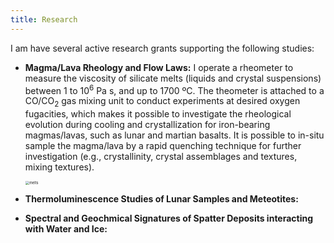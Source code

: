 ```yaml
---
title: Research
---
```


I am have several active research grants supporting the following studies:

* **Magma/Lava Rheology and Flow Laws:** I operate a rheometer to measure the viscosity of silicate melts (liquids and crystal suspensions) between 1 to 10<sup>6</sup> Pa s, and up to 1700 ºC. The theometer is attached to a CO/CO<sub>2</sub> gas mixing unit to conduct experiments at desired oxygen fugacities, which makes it possible to investigate the rheological evolution during cooling and crystallization for iron-bearing magmas/lavas, such as lunar and martian basalts. It is possible to in-situ sample the magma/lava by a rapid quenching technique for further investigation (e.g., crystallinity, crystal assemblages and textures, mixing textures).

  <img src="/Users/alexandersehlke/OneDrive/Research/Website/hotrockkiddo.github.io/static/melts.jpeg" alt="melts" style="zoom:40%;" />

* **Thermoluminescence Studies of Lunar Samples and Meteotites:**

* **Spectral and Geochmical Signatures of Spatter Deposits interacting with Water and Ice:**